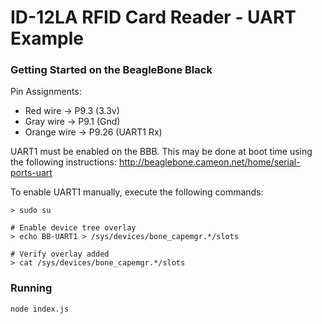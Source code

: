 # ID-12LA RFID Card Reader - UART Example

### Getting Started on the BeagleBone Black

Pin Assignments: 
* Red wire -> P9.3 (3.3v)
* Gray wire -> P9.1 (Gnd)
* Orange wire -> P9.26 (UART1 Rx)


UART1 must be enabled on the BBB. This may be done at boot time using the following instructions:
http://beaglebone.cameon.net/home/serial-ports-uart


To enable UART1 manually, execute the following commands:

```
> sudo su

# Enable device tree overlay
> echo BB-UART1 > /sys/devices/bone_capemgr.*/slots

# Verify overlay added
> cat /sys/devices/bone_capemgr.*/slots
```

### Running

```
node index.js
```
